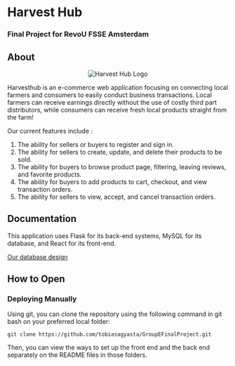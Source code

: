 # Harvest Hub

### Final Project for RevoU FSSE Amsterdam

## About

<p align="center">
  <img src="https://raw.githubusercontent.com/tobiasagyasta/HarvestHub/development/front-end/public/images/logoharvest.png" alt="Harvest Hub Logo" />
</p>

Harvesthub is an e-commerce web application focusing on connecting local farmers and consumers to easily conduct business transactions. Local farmers can receive earnings directly without the use of costly third part distributors, while consumers can receive fresh local products straight from the farm!

Our current features include :

1. The ability for sellers or buyers to register and sign in.
2. The ability for sellers to create, update, and delete their products to be sold.
3. The ability for buyers to browse product page, filtering, leaving reviews, and favorite products.
4. The ability for buyers to add products to cart, checkout, and view transaction orders.
5. The ability for sellers to view, accept, and cancel transaction orders.

## Documentation

This application uses Flask for its back-end systems, MySQL for its database, and React for its front-end.

[Our database design](https://dbdocs.io/agyasta1808/Revou-Project-5)

## How to Open

### Deploying Manually

Using git, you can clone the repository using the following command in git bash on your preferred local folder:

```console
git clone https://github.com/tobiasagyasta/GroupEFinalProject.git
```

Then, you can view the ways to set up the front end and the back end separately on the README files in those folders.
